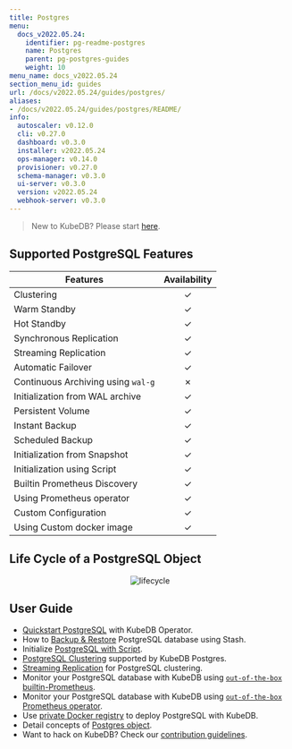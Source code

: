 ```yaml
---
title: Postgres
menu:
  docs_v2022.05.24:
    identifier: pg-readme-postgres
    name: Postgres
    parent: pg-postgres-guides
    weight: 10
menu_name: docs_v2022.05.24
section_menu_id: guides
url: /docs/v2022.05.24/guides/postgres/
aliases:
- /docs/v2022.05.24/guides/postgres/README/
info:
  autoscaler: v0.12.0
  cli: v0.27.0
  dashboard: v0.3.0
  installer: v2022.05.24
  ops-manager: v0.14.0
  provisioner: v0.27.0
  schema-manager: v0.3.0
  ui-server: v0.3.0
  version: v2022.05.24
  webhook-server: v0.3.0
---
```


> New to KubeDB? Please start [here](/docs/v2022.05.24/README).

## Supported PostgreSQL Features

| Features                           | Availability |
| ---------------------------------- |:------------:|
| Clustering                         |   &#10003;   |
| Warm Standby                       |   &#10003;   |
| Hot Standby                        |   &#10003;   |
| Synchronous Replication            |   &#10003;   |
| Streaming Replication              |   &#10003;   |
| Automatic Failover                 |   &#10003;   |
| Continuous Archiving using `wal-g` |   &#10007;   |
| Initialization from WAL archive    |   &#10003;   |
| Persistent Volume                  |   &#10003;   |
| Instant Backup                     |   &#10003;   |
| Scheduled Backup                   |   &#10003;   |
| Initialization from Snapshot       |   &#10003;   |
| Initialization using Script        |   &#10003;   |
| Builtin Prometheus Discovery       |   &#10003;   |
| Using Prometheus operator          |   &#10003;   |
| Custom Configuration               |   &#10003;   |
| Using Custom docker image          |   &#10003;   |

## Life Cycle of a PostgreSQL Object

<p align="center">
  <img alt="lifecycle"  src="/docs/v2022.05.24/images/postgres/lifecycle.png">
</p>

## User Guide

- [Quickstart PostgreSQL](/docs/v2022.05.24/guides/postgres/quickstart/quickstart) with KubeDB Operator.
- How to [Backup & Restore](/docs/v2022.05.24/guides/postgres/backup/overview/) PostgreSQL database using Stash.
- Initialize [PostgreSQL with Script](/docs/v2022.05.24/guides/postgres/initialization/script_source).
- [PostgreSQL Clustering](/docs/v2022.05.24/guides/postgres/clustering/ha_cluster) supported by KubeDB Postgres.
- [Streaming Replication](/docs/v2022.05.24/guides/postgres/clustering/streaming_replication) for PostgreSQL clustering.
- Monitor your PostgreSQL database with KubeDB using [`out-of-the-box` builtin-Prometheus](/docs/v2022.05.24/guides/postgres/monitoring/using-builtin-prometheus).
- Monitor your PostgreSQL database with KubeDB using [`out-of-the-box` Prometheus operator](/docs/v2022.05.24/guides/postgres/monitoring/using-prometheus-operator).
- Use [private Docker registry](/docs/v2022.05.24/guides/postgres/private-registry/using-private-registry) to deploy PostgreSQL with KubeDB.
- Detail concepts of [Postgres object](/docs/v2022.05.24/guides/postgres/concepts/postgres).
- Want to hack on KubeDB? Check our [contribution guidelines](/docs/v2022.05.24/CONTRIBUTING).
